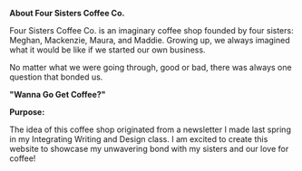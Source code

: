 **About Four Sisters Coffee Co.**

Four Sisters Coffee Co. is an imaginary coffee shop founded by four sisters: Meghan, Mackenzie, Maura, and Maddie. Growing up, we always imagined what it would be like if we started our own business. 

No matter what we were going through, good or bad, there was always one question that bonded us.

**"Wanna Go Get Coffee?"**

**Purpose:**

The idea of this coffee shop originated from a newsletter I made last spring in my Integrating Writing and Design class. I am excited to create this website to showcase my unwavering bond with my sisters and our love for coffee! 


